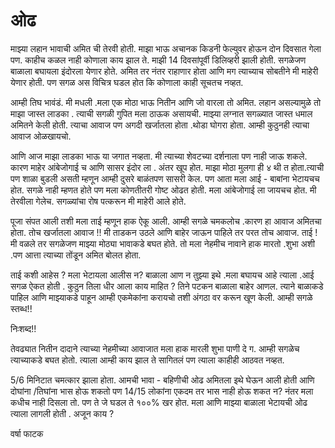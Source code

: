 # ओढ 

माझ्या लहान भावाची अमित ची तेरवी होती. माझा भाऊ अचानक किडनी फेल्युवर होऊन दोन दिवसात गेला पण. काहीच कळल नाही कोणाला काय झाल ते. माझी 14 दिवसांपूर्वी डिलिव्हरी झाली होती. सगळेजण बाळाला बघायला इंदोरला येणार होते. अमित तर नंतर राहाणार होता आणि मग त्याच्याच सोबतीने मी माहेरी येणार होती. पण सगळ अस विचित्र घडल होत कि कोणाला काही सूचतच नव्हत.
 
आम्ही तिघ भावंडं. मी मधली .मला एक मोठा भाऊ नितीन आणि जो वारला तो अमित. लहान असल्यामुळे तो माझा जास्त लाडका . त्याची सगळी गुपित मला ठाऊक असायची. माझ्या लग्नात सगळ्यात जास्त धमाल अमितने केली होती. त्याचा आवाज पण  अगदी खर्जातला होता .थोडा घोगरा होता. आम्ही कुठुनही त्याचा आवाज ओळखायचो.
 
आणि आज माझा लाडका भाऊ या जगात नव्हता. मी त्याच्या शेवटच्या दर्शनाला पण नाही जाऊ शकले. कारण माहेर आंबेजोगाई च आणि सासर इंदोर ला . अंतर खूप होत. माझा मोठा मुलगा ही  ४ थी त होता.त्याची पण शाळा बुडली असती  म्हणून आम्ही दुसरे बाळंतपण सासरी केल. पण आता मला आई - बाबांना भेटायचच होत. सगळे नाही म्हणत होते पण मला कोणतीतरी गोष्ट ओढत होती. मला आंबेजोगाई ला जायचच होत. मी तेरवीला  गेलेच. सगळ्यांचा रोष पत्करून मी माहेरी आले होते.
 
पूजा संपत आली तशी मला ताई म्हणून हाक ऐकू आली. आम्ही सगळे चमकलोच .कारण हा आवाज अमितचा होता. तोच खर्जातला आवाज !! मी ताडकन उठले आणि बाहेर जाऊन पाहिले तर परत तोच आवाज. ताई ! मी वळले तर सगळेजण माझ्या मोठ्या भावाकडे बघत होते. तो मला नेहमीच नावाने हाक मारतो .शुभा अशी .पण आत्ता त्याच्या तोंडून अमित बोलत होता.
 
ताई कशी आहेस ? मला भेटायला आलीस न? बाळाला आण न तुझ्या इथे .मला बघायच आहे त्याला .आई सगळ ऐकत होती . कुठुन तिला धीर आला काय माहित ? तिने पटकन बाळाला बाहेर आणल.  त्याने  बाळाकडे पाहिल आणि माझ्याकडे पाहून आम्ही एकमेकांना करायचो तशी अंगठा वर करून खूण केली. आम्ही सगळे स्तब्ध!!
 
निःशब्द!!
 
तेवढ्यात नितीन दादाने त्याच्या नेहमीच्या आवाजात  मला हाक मारली शुभा  पाणी दे ग. आम्ही सगळेच त्याच्याकडे बघत होतो. त्याला आम्ही काय झाल ते सागितलं पण  त्याला  काहीही आठवत नव्हत.

5/6 मिनिटात चमत्कार झाला होता. आमची भावा - बहिणीची ओढ अमितला  इथे घेऊन आली होती आणि दोघांना /तिघांना भास होऊ शकतो पण 14/15 लोकांना एकदम तर भास नाही होऊ शकत न? नंतर मला कधीच नाही दिसला तो. पण ते जे घडल ते १००% खर होत. मला आणि माझ्या बाळाला भेटायची ओढ त्याला लागली होती . अजून काय ?

वर्षा फाटक
